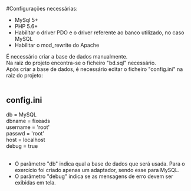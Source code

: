 #Configurações necessárias:

- MySql 5+
- PHP 5.6+
- Habilitar o driver PDO e o driver referente ao banco utilizado, no caso MySQL
- Habilitar o mod_rewrite do Apache

É necessário criar a base de dados manualmente.<br/>
Na raiz do projeto encontra-se o ficheiro "bd.sql" necessário.<br/>
Após criar a base de dados, é necessário editar o ficheiro "config.ini" na raiz do projeto:<br/><br/>

config.ini
-------------------
db = MySQL<br/>
dbname = fixeads<br/>
username = 'root'<br/>
passwd = 'root'<br/>
host = localhost<br/>
debug = true<br/>
<br/>
- O parâmetro "db" indica qual a base de dados que será usada. Para o exercício foi criado apenas um adaptador, sendo esse para MySQL.
- O parâmetro "debug" indica se as mensagens de erro devem ser exibidas em tela.
